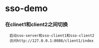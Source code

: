 # sso-demo
### 在clinet1和client2之间切换
      启动sso-server和sso-client1和sso-client2
      访问http://127.0.0.1:8088/client1/index
     
